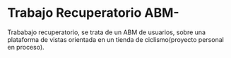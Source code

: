 # Trabajo Recuperatorio ABM-

Trababajo recuperatorio, se trata de un ABM de usuarios, sobre una plataforma de vistas orientada en un tienda de ciclismo(proyecto personal en proceso).
